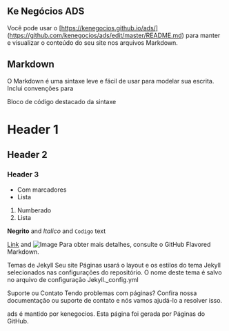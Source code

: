 ## Ke Negócios ADS
Você pode usar o [https://kenegocios.github.io/ads/] (https://github.com/kenegocios/ads/edit/master/README.md) para manter e visualizar o conteúdo do seu site nos arquivos Markdown.
## 
## Markdown
O Markdown é uma sintaxe leve e fácil de usar para modelar sua escrita. Inclui convenções para

Bloco de código destacado da sintaxe

# Header 1
## Header 2
### Header 3

- Com marcadores
- Lista

1. Numberado
2. Lista

**Negrito** and _Italico_ and `Codigo` text

[Link](url) and ![Image](src)
Para obter mais detalhes, consulte o GitHub Flavored Markdown.

Temas de Jekyll
Seu site Páginas usará o layout e os estilos do tema Jekyll selecionados nas configurações do repositório. O nome deste tema é salvo no arquivo de configuração Jekyll._config.yml

Suporte ou Contato
Tendo problemas com páginas? Confira nossa documentação ou suporte de contato e nós vamos ajudá-lo a resolver isso.

ads é mantido por kenegocios.
Esta página foi gerada por Páginas do GitHub.
